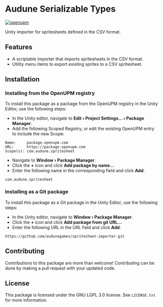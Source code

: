# Audune Serializable Types

[![openupm](https://img.shields.io/npm/v/com.audune.spritesheet?label=openupm&registry_uri=https://package.openupm.com)](https://openupm.com/packages/com.audune.spritesheet/)

Unity importer for spritesheets defined in the CSV format.

## Features

* A scriptable importer that imports spritesheets in the CSV format.
* Utility menu items to export existing sprites to a CSV spritesheet.

## Installation

### Installing from the OpenUPM registry

To install this package as a package from the OpenUPM registry in the Unity Editor, use the following steps:

* In the Unity editor, navigate to **Edit › Project Settings... › Package Manager**.
* Add the following Scoped Registry, or edit the existing OpenUPM entry to include the new Scope:

```
Name:     package.openupm.com
URL:      https://package.openupm.com
Scope(s): com.audune.spritesheet
```

* Navigate to **Window › Package Manager**.
* Click the **+** icon and click **Add package by name...**
* Enter the following name in the corresponding field and click **Add**:

```
com.audune.spritesheet
```

### Installing as a Git package

To install this package as a Git package in the Unity Editor, use the following steps:

* In the Unity editor, navigate to **Window › Package Manager**.
* Click the **+** icon and click **Add package from git URL...**
* Enter the following URL in the URL field and click **Add**:

```
https://github.com/audunegames/spritesheet-importer.git
```

## Contributing

Contributions to this package are more than welcome! Contributing can be done by making a pull request with your updated code.

## License

This package is licensed under the GNU LGPL 3.0 license. See `LICENSE.txt` for more information.
